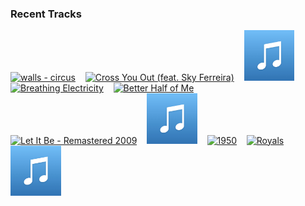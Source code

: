 ### Recent Tracks
[<img src='https://lastfm.freetls.fastly.net/i/u/300x300/e850ce45bc8775b17ad83cb6cebbf281.png' width='16%' height='16%' alt='walls - circus'>](https://www.last.fm/music/tom%2bpetty%2band%2bthe%2bheartbreakers/_/walls%2b-%2bcircus)&nbsp;&nbsp;&nbsp;&nbsp;[<img src='https://lastfm.freetls.fastly.net/i/u/300x300/46990bdddbf71b485633cb920d505a34.png' width='16%' height='16%' alt='Cross You Out (feat. Sky Ferreira)'>](https://www.last.fm/music/charli%2bxcx/_/cross%2byou%2bout%2b%2528feat.%2bsky%2bferreira%2529)&nbsp;&nbsp;&nbsp;&nbsp;[<img src='https://github.com/atfinke/atfinke/blob/master/placeholder.jpeg?raw=true' width='16%' height='16%' alt='Haunted'>](https://www.last.fm/music/smle/_/haunted)&nbsp;&nbsp;&nbsp;&nbsp;[<img src='https://lastfm.freetls.fastly.net/i/u/300x300/6a83a851fa7a48a2c8e1b7d4dd5d7fda.png' width='16%' height='16%' alt='Breathing Electricity'>](https://www.last.fm/music/the%2belectric%2bsons/_/breathing%2belectricity)&nbsp;&nbsp;&nbsp;&nbsp;[<img src='https://lastfm.freetls.fastly.net/i/u/300x300/e00ecfdfd80d01f9f64be40e9b1aa81c.png' width='16%' height='16%' alt='Better Half of Me'>](https://www.last.fm/music/tom%2bwalker/_/better%2bhalf%2bof%2bme)&nbsp;&nbsp;&nbsp;&nbsp;<br>[<img src='https://lastfm.freetls.fastly.net/i/u/300x300/17d6c086431048976636af874363d00f.png' width='16%' height='16%' alt='Let It Be - Remastered 2009'>](https://www.last.fm/music/the%2bbeatles/_/let%2bit%2bbe%2b-%2bremastered%2b2009)&nbsp;&nbsp;&nbsp;&nbsp;[<img src='https://github.com/atfinke/atfinke/blob/master/placeholder.jpeg?raw=true' width='16%' height='16%' alt='Late Night'>](https://www.last.fm/music/odesza/_/late%2bnight)&nbsp;&nbsp;&nbsp;&nbsp;[<img src='https://lastfm.freetls.fastly.net/i/u/300x300/914a4fbd79e18bb5362608428e73d2fe.png' width='16%' height='16%' alt='1950'>](https://www.last.fm/music/king%2bprincess/_/1950)&nbsp;&nbsp;&nbsp;&nbsp;[<img src='https://lastfm.freetls.fastly.net/i/u/300x300/bf9dabcbd7d199f68da2e6a16300d260.png' width='16%' height='16%' alt='Royals'>](https://www.last.fm/music/lorde/_/royals)&nbsp;&nbsp;&nbsp;&nbsp;[<img src='https://github.com/atfinke/atfinke/blob/master/placeholder.jpeg?raw=true' width='16%' height='16%' alt='Find'>](https://www.last.fm/music/shallou/_/find)&nbsp;&nbsp;&nbsp;&nbsp;<br>